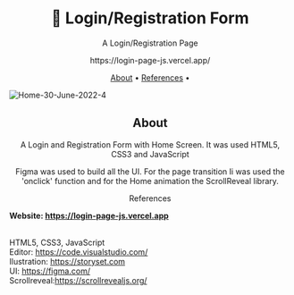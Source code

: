 <h1 align="center">​🔐 Login/Registration Form</h1>
<p align="center">A Login/Registration Page</p>
<p align="center">https://login-page-js.vercel.app/</p>


<p align="center">
 <a href="#about">About</a> •
 <a href="#references">References</a> • 
  
  
 
</p>


![Home-30-June-2022-_4_](https://user-images.githubusercontent.com/102549776/176738217-f4814fc3-b83e-44bd-8248-1154cdcea35d.gif)



<h2 align="center">About</h2>

<p align="center">A Login and Registration Form with Home Screen. It was used  HTML5, CSS3 and JavaScript</p>
<p align="center">Figma was used to build all the UI. For the page transition Ii was used the 'onclick' function and for the Home animation the ScrollReveal library.</p>





          



<p align="center">References</p>

<strong>Website: https://login-page-js.vercel.app</strong><br><br>

HTML5, CSS3, JavaScript<br>
Editor: https://code.visualstudio.com/<br>
Ilustration: https://storyset.com<br>
UI: https://figma.com/<br>
Scrollreveal:https://scrollrevealjs.org/
